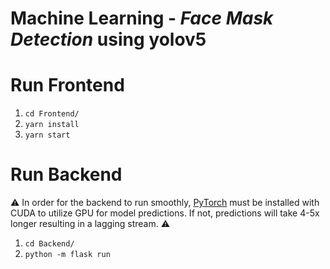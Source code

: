 # Machine Learning - *Face Mask Detection* using yolov5


# Run Frontend
1. `cd Frontend/`
2. `yarn install`
3. `yarn start`

# Run Backend
:warning: In order for the backend to run smoothly, [PyTorch](https://pytorch.org/get-started/locally/) must be installed with CUDA to utilize GPU for model predictions. If not, predictions will take 4-5x longer resulting in a lagging stream. :warning:
1. `cd Backend/`
2. `python -m flask run`

